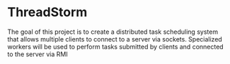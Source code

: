 # ThreadStorm
The goal of this project is to create a distributed task scheduling system that allows multiple clients to connect to a server via sockets. Specialized workers will be used to perform tasks submitted by clients and connected to the server via RMI
